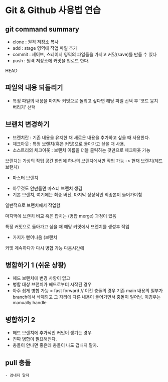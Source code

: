 # Git & Github 사용법 연습

## git command summary

- clone : 원격 저장소 복사
- add : stage 영역에 작업 파일 추가
- commit : 세이브, 스테이지 영역의 파일들을 가지고 커밋(save)를 만들 수 있다
- push : 원격 저장소에 커밋을 업로드 한다.

HEAD
## 파일의 내용 되돌리기
- 특정 파일의 내용을 마지막 커밋으로 돌리고 싶다면 해당 파일 선택 후 '코드 뭉치 버리기' 선택

## 브랜치 변경하기

- 브랜치란 : 기존 내용을 유지한 채 새로운 내용을 추가하고 싶을 때 사용한다.
- 체크아웃 : 특정 브랜치(혹은 커밋)으로 돌아가고 싶을 때 사용.
- 소스트리의 체크아웃 : 브랜치 이름을 더블 클릭하는 것만으로 체크아웃 가능

브랜치는 가상의 작업 공간
한번에 하나의 브랜치에서만 작업 가능
-> 현재 브랜치(헤드 브랜치)

* 마스터 브랜치 
- 아무것도 안만들면 마스터 브랜치 생김
- 기본 브랜치, 여기에는 최종 버전, 마지막 정상적인 최종본이 들어가야함

일반적으로 브랜치에서 작업함

마지막에 브랜치 비교 혹은 합치는 (병합 merge) 과정이 있음

특정 커밋으로 돌아가고 싶을 때 해당 커밋에서 브랜치를 생성후 작업
- 가지가 뻗어나옴 (브랜치

커밋 계속하다가 다시 병합 가능
다음시간에


## 병합하기 1 (쉬운 상황)

- 헤드 브랜치에 변경 사항이 없고
- 병합 대상 브랜치가 헤드로부터 시작된 경우
- 아주 쉽게 병합 가능 = fast forward
// 이전 충돌의 경우 기존 main 내용의 일부가 branch에서 삭제되고 그 자리에 다른 내용이 들어가면서 충돌이 일어남. 이경우는 manually handle

## 병합하기 2
- 헤드 브랜치에 추가적인 커밋이 생기는 경우
- 진짜 병합이 필요해진다.
- 충돌이 안나면 좋은데 충돌이 나도 겁내지 말자.


## pull 충돌

    - 검내지 말자 
